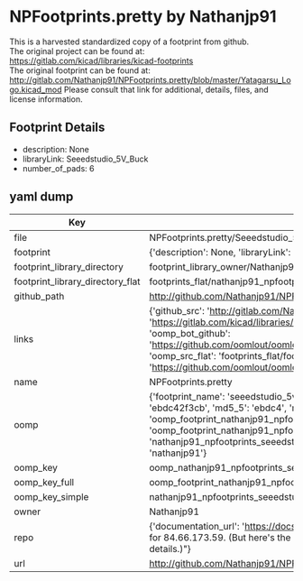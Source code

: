 # NPFootprints.pretty by Nathanjp91  
This is a harvested standardized copy of a footprint from github.  
The original project can be found at:  
https://gitlab.com/kicad/libraries/kicad-footprints  
The original footprint can be found at:
http://gitlab.com/Nathanjp91/NPFootprints.pretty/blob/master/Yatagarsu_Logo.kicad_mod
Please consult that link for additional, details, files, and license information.  
## Footprint Details
* description: None  
* libraryLink: Seeedstudio_5V_Buck  
* number_of_pads: 6  
## yaml dump  
| Key | Value |  
| --- | --- |  
| file | NPFootprints.pretty/Seeedstudio_5V_Buck.kicad_mod |  
| footprint | {'description': None, 'libraryLink': 'Seeedstudio_5V_Buck', 'number_of_pads': 6} |  
| footprint_library_directory | footprint_library_owner/Nathanjp91_NPFootprints.pretty |  
| footprint_library_directory_flat | footprints_flat/nathanjp91_npfootprints_seeedstudio_5v_buck/working |  
| github_path | http://github.com/Nathanjp91/NPFootprints.pretty/blob/master/Seeedstudio_5V_Buck.kicad_mod |  
| links | {'github_src': 'http://gitlab.com/Nathanjp91/NPFootprints.pretty/blob/master/Yatagarsu_Logo.kicad_mod', 'github_src_repo': 'https://gitlab.com/kicad/libraries/kicad-footprints', 'oomp_bot': 'footprints/nathanjp91_npfootprints_seeedstudio_5v_buck/working', 'oomp_bot_github': 'https://github.com/oomlout/oomlout_oomp_footprint_bot/tree/main/footprints/nathanjp91_npfootprints_seeedstudio_5v_buck/working', 'oomp_src_flat': 'footprints_flat/footprints_flat/nathanjp91_npfootprints_seeedstudio_5v_buck/working', 'oomp_src_flat_github': 'https://github.com/oomlout/oomlout_oomp_footprint_src/tree/main/footprints_flat/nathanjp91_npfootprints_seeedstudio_5v_buck/working'} |  
| name | NPFootprints.pretty |  
| oomp | {'footprint_name': 'seeedstudio_5v_buck', 'library_name': 'npfootprints', 'md5': 'ebdc42f3cbf00324b3ea8b027f06f821', 'md5_10': 'ebdc42f3cb', 'md5_5': 'ebdc4', 'md5_6': 'ebdc42', 'oomp_key': 'oomp_nathanjp91_npfootprints_seeedstudio_5v_buck', 'oomp_key_extra': 'oomp_footprint_nathanjp91_npfootprints_seeedstudio_5v_buck', 'oomp_key_full': 'oomp_footprint_nathanjp91_npfootprints_seeedstudio_5v_buck_ebdc42', 'oomp_key_simple': 'nathanjp91_npfootprints_seeedstudio_5v_buck', 'original_filename': 'NPFootprints.pretty/Seeedstudio_5V_Buck.kicad_mod', 'owner_name': 'nathanjp91'} |  
| oomp_key | oomp_nathanjp91_npfootprints_seeedstudio_5v_buck |  
| oomp_key_full | oomp_footprint_nathanjp91_npfootprints_seeedstudio_5v_buck |  
| oomp_key_simple | nathanjp91_npfootprints_seeedstudio_5v_buck |  
| owner | Nathanjp91 |  
| repo | {'documentation_url': 'https://docs.github.com/rest/overview/resources-in-the-rest-api#rate-limiting', 'message': "API rate limit exceeded for 84.66.173.59. (But here's the good news: Authenticated requests get a higher rate limit. Check out the documentation for more details.)"} |  
| url | http://github.com/Nathanjp91/NPFootprints.pretty |  

